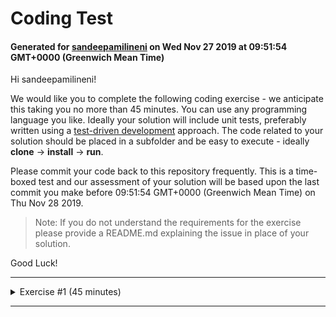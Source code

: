 # Coding Test
#### Generated for [sandeepamilineni](https://github.com/sandeepamilineni) on Wed Nov 27 2019 at 09:51:54 GMT+0000 (Greenwich Mean Time)

Hi sandeepamilineni!

We would like you to complete the following  coding exercise - we anticipate this taking you no more than 45 minutes. You can use any programming language you like. Ideally your solution will include unit tests, preferably written using a [test-driven development](https://en.wikipedia.org/wiki/Test-driven_development) approach. The code related to your solution should be placed in a subfolder and be easy to execute - ideally **clone** &rarr; **install** &rarr; **run**.

Please commit your code back to this repository frequently. This is a time-boxed test and our assessment of your solution will be based upon the last commit you make before 09:51:54 GMT+0000 (Greenwich Mean Time) on Thu Nov 28 2019.

> Note: If you do not understand the requirements for the exercise please provide a README.md explaining the issue in place of your solution.

Good Luck!

---

<details>
<summary>Exercise #1 (45 minutes)</summary>

---
## Tracking Inventory

Write a program that tracks your personal inventory. The program should allow you to enter an item, a serial number, and estimated value. The program should then be able to print out a tabular report in both HTML and CSV formats that looks like this:

![Tracking Inventory](tracking-inventory.png)

### Contraints

* Store the data in a persistent local data file in JSON, XML, or YAML format.
* Require numeric data for the value of each item.

</details>

---